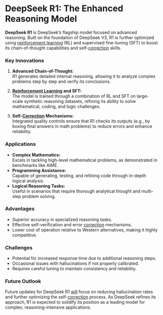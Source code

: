 # DeepSeek R1: The Enhanced Reasoning Model

**DeepSeek R1** is DeepSeek’s flagship model focused on advanced reasoning. Built on the foundation of DeepSeek V3, R1 is further optimized using [reinforcement learning](../r/reinforcement_learning.md) (RL) and supervised fine-tuning (SFT) to boost its chain-of-thought capabilities and self-[correction](../c/correction.md) skills.

### Key Innovations

1. **Advanced Chain-of-Thought:**  
   R1 generates detailed internal reasoning, allowing it to analyze complex problems step by step and verify its conclusions.

2. **[Reinforcement Learning](../r/reinforcement_learning.md) and SFT:**  
   The model is trained through a combination of RL and SFT on large-scale synthetic reasoning datasets, refining its ability to solve mathematical, coding, and logic challenges.

3. **Self-[Correction](../c/correction.md) Mechanisms:**  
   Integrated quality controls ensure that R1 checks its outputs (e.g., by boxing final answers in math problems) to reduce errors and enhance reliability.

### Applications

- **Complex Mathematics:**  
  Excels in tackling high-level mathematical problems, as demonstrated in benchmarks like AIME.
- **Programming Assistance:**  
  Capable of generating, testing, and refining code through in-depth logical analysis.
- **Logical Reasoning Tasks:**  
  Useful in scenarios that require thorough analytical thought and multi-step problem solving.

### Advantages

- Superior accuracy in specialized reasoning tasks.
- Effective self-verification and error [correction](../c/correction.md) mechanisms.
- Lower cost of operation relative to Western alternatives, making it highly competitive.

### Challenges

- Potential for increased response time due to additional reasoning steps.
- Occasional issues with hallucinations if not properly calibrated.
- Requires careful tuning to maintain consistency and reliability.

### Future Outlook

Future updates for DeepSeek R1 [will](../w/will.md) focus on reducing hallucination rates and further optimizing the self-[correction](../c/correction.md) process. As DeepSeek refines its approach, R1 is expected to solidify its position as a leading model for complex, reasoning-intensive applications.
